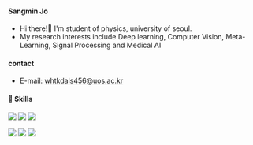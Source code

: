 #### Sangmin Jo
* Hi there!👋 I'm student of physics, university of seoul. 
* My research interests include Deep learning, Computer Vision, Meta-Learning, Signal Processing and Medical AI



#### contact
* E-mail: whtkdals456@uos.ac.kr


#### 💪 Skills
<img src="https://img.shields.io/badge/Phthyon-3776AB?style=flat-square&logo=Python&logoColor=white"/> <img src="https://img.shields.io/badge/Numpy-013243?style=flat-square&logo=Numpy&logoColor=white"/> <img src="https://img.shields.io/badge/Pandas-150458?style=flat-square&logo=Pandas&logoColor=white"/>

<img src="https://img.shields.io/badge/TensorFlow-FF6F00?style=flat-square&logo=TensorFlow&logoColor=white"/> <img src="https://img.shields.io/badge/Keras-FF6F00?style=flat-square&logo=Keras&logoColor=white"/>
<img src="https://img.shields.io/badge/PyTorch-FF6F00?style=flat-square&logo=PyTorch&logoColor=white"/>

